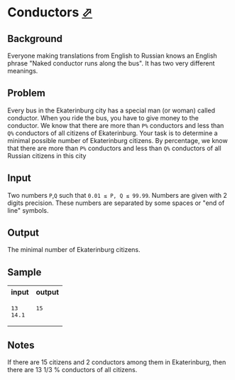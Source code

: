 # Conductors [⬀](https://acm.timus.ru/problem.aspx?space=1&num=1011)

## Background
Everyone making translations from English to Russian knows an English phrase "Naked conductor runs along the bus". It has two very different meanings.

## Problem
Every bus in the Ekaterinburg city has a special man (or woman) called conductor. When you ride the bus, you have to give money to the conductor. We know that there are more than `P%` conductors and less than `Q%` conductors of all citizens of Ekaterinburg. Your task is to determine a minimal possible number of Ekaterinburg citizens. By percentage, we know that there are more than `P%` conductors and less than `Q%` conductors of all Russian citizens in this city

## Input
Two numbers `P`,`Q` such that `0.01 ≤ P, Q ≤ 99.99`. Numbers are given with 2 digits precision. These numbers are separated by some spaces or "end of line" symbols.

## Output
The minimal number of Ekaterinburg citizens.

## Sample

<table>
<tr>
<th>input</th>
<th>output</th>
</tr>
<tr>
<td style="vertical-align: top">
<pre>
13
14.1
</pre>
</td>
<td style="vertical-align: top">
<pre>
15
</pre>
</td>
</tr>
</table>


## Notes

If there are 15 citizens and 2 conductors among them in Ekaterinburg, then there are 13 1/3 % conductors of all citizens.